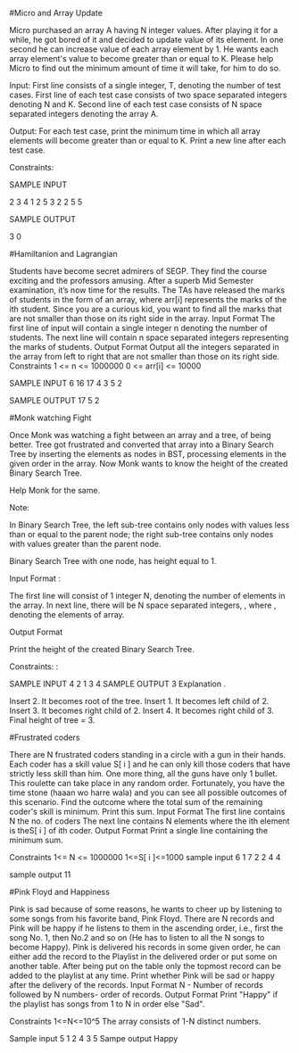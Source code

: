 #Micro and Array Update

Micro purchased an array A having N integer values. After playing it for a while, he got bored of it and decided to update value of its element. In one second he can increase value of each array element by 1. He wants each array element's value to become greater than or equal to K. Please help Micro to find out the minimum amount of time it will take, for him to do so.

Input: First line consists of a single integer, T, denoting the number of test cases. First line of each test case consists of two space separated integers denoting N and K. Second line of each test case consists of N space separated integers denoting the array A.

Output: For each test case, print the minimum time in which all array elements will become greater than or equal to K. Print a new line after each test case.

Constraints:

SAMPLE INPUT

2 3 4 1 2 5 3 2 2 5 5

SAMPLE OUTPUT

3 0

#Hamiltanion and Lagrangian

Students have become secret admirers of SEGP. They find the course exciting and the professors amusing. After a superb Mid Semester examination, it’s now time for the results. The TAs have released the marks of students in the form of an array, where arr[i] represents the marks of the ith student. Since you are a curious kid, you want to find all the marks that are not smaller than those on its right side in the array. Input Format The first line of input will contain a single integer n denoting the number of students. The next line will contain n space separated integers representing the marks of students. Output Format Output all the integers separated in the array from left to right that are not smaller than those on its right side. Constraints 1 <= n <= 1000000 0 <= arr[i] <= 10000

SAMPLE INPUT 6 16 17 4 3 5 2

SAMPLE OUTPUT 17 5 2

#Monk watching Fight

Once Monk was watching a fight between an array and a tree, of being better. Tree got frustrated and converted that array into a Binary Search Tree by inserting the elements as nodes in BST, processing elements in the given order in the array. Now Monk wants to know the height of the created Binary Search Tree.

Help Monk for the same.

Note:

In Binary Search Tree, the left sub-tree contains only nodes with values less than or equal to the parent node; the right sub-tree contains only nodes with values greater than the parent node.

Binary Search Tree with one node, has height equal to 1.

Input Format :

The first line will consist of 1 integer N, denoting the number of elements in the array. In next line, there will be N space separated integers, , where , denoting the elements of array.

Output Format

Print the height of the created Binary Search Tree.

Constraints: :

SAMPLE INPUT 4 2 1 3 4 SAMPLE OUTPUT 3 Explanation .

Insert 2. It becomes root of the tree. Insert 1. It becomes left child of 2. Insert 3. It becomes right child of 2. Insert 4. It becomes right child of 3. Final height of tree = 3.

#Frustrated coders

There are N frustrated coders standing in a circle with a gun in their hands. Each coder has a skill value S[ i ] and he can only kill those coders that have strictly less skill than him. One more thing, all the guns have only 1 bullet. This roulette can take place in any random order. Fortunately, you have the time stone (haaan wo harre wala) and you can see all possible outcomes of this scenario. Find the outcome where the total sum of the remaining coder's skill is minimum. Print this sum. Input Format The first line contains N the no. of coders The next line contains N elements where the ith element is theS[ i ] of ith coder. Output Format Print a single line containing the minimum sum.

Constraints 1<= N <= 1000000 1<=S[ i ]<=1000 sample input 6 1 7 2 2 4 4

sample output 11

#Pink Floyd and Happiness

Pink is sad because of some reasons, he wants to cheer up by listening to some songs from his favorite band, Pink Floyd. There are N records and Pink will be happy if he listens to them in the ascending order, i.e., first the song No. 1, then No.2 and so on (He has to listen to all the N songs to become Happy). Pink is delivered his records in some given order, he can either add the record to the Playlist in the delivered order or put some on another table. After being put on the table only the topmost record can be added to the playlist at any time. Print whether Pink will be sad or happy after the delivery of the records. Input Format N - Number of records followed by N numbers- order of records. Output Format Print "Happy" if the playlist has songs from 1 to N in order else "Sad".

Constraints 1<=N<=10^5 The array consists of 1-N distinct numbers.

Sample input 5 1 2 4 3 5 Sampe output Happy
	     
